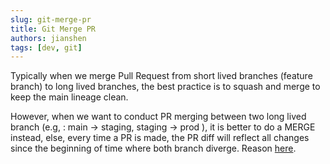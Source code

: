 ```yaml
---
slug: git-merge-pr
title: Git Merge PR
authors: jianshen
tags: [dev, git]
---
```


Typically when we merge Pull Request from short lived branches (feature branch) to long lived branches,
the best practice is to squash and merge to keep the main lineage clean.

However, when we want to conduct PR merging between two long lived branch (e.g, : main -> staging, staging -> prod ),
it is better to do a MERGE instead, else, every time a PR is made, the PR diff will reflect all changes since the beginning of time where both branch diverge.
Reason [here](https://docs.github.com/en/github/collaborating-with-pull-requests/incorporating-changes-from-a-pull-request/about-pull-request-merges#squashing-and-merging-a-long-running-branch).
